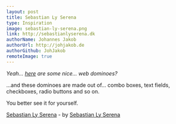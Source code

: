 ```yaml
---
layout: post
title: Sebastian Ly Serena
type: Inspiration
image: sebastian-ly-serena.png
link: http://sebastianlyserena.dk
authorName: Johannes Jakob
authorUrl: http://johjakob.de
authorGithub: JohJakob
remoteImage: true
---
```


_Yeah... [here](http://sebastianlyserena.dk) are some nice... web dominoes?_

...and these dominoes are made out of... combo boxes, text fields, checkboxes, radio buttons and so on.

You better see it for yourself.

[Sebastian Ly Serena](http://sebastianlyserena.dk) - by [Sebastian Ly Serena](http://sebastianlyserena.dk)
